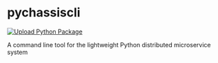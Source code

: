 # pychassiscli

[![Upload Python Package](https://github.com/Bryanthelol/pychassiscli/actions/workflows/python-publish.yml/badge.svg)](https://github.com/Bryanthelol/pychassiscli/actions/workflows/python-publish.yml)

A command line tool for the lightweight Python distributed microservice system 